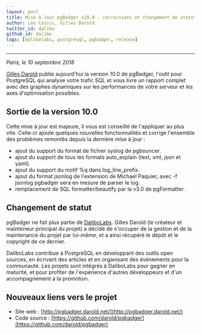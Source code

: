 ```yaml
---
layout: post
title: Mise à Jour pgBadger v10.0 - corrections et changement de statut
author: Léo Cossic, Gilles Darold
twitter_id: dalibo
github_id: dalibo
tags: [dalibolabs, postgresql, pgbadger, release]
---
```


---

*Paris, le 10 septembre 2018*

[Gilles Darold](http://www.darold.net/) publie aujourd'hui la version 10.0 de pgBadger, l'outil pour PostgreSQL qui analyse votre trafic SQL et vous livre un rapport complet avec des graphes dynamiques sur les performances de votre serveur et les axes d'optimisation possibles.

<!--MORE-->

## Sortie de la version 10.0
Cette mise à jour est majeure, il vous est conseillé de l'appliquer au plus vite. Celle-ci ajoute quelques nouvelles fonctionnalités et corrige l'ensemble des problèmes remontés depuis la dernière mise à jour :

  * ajout du support du format de fichier syslog de pgbouncer.
  * ajout du support de tous les formats auto_explain (text, xml, json et yaml).
  * ajout du support du motif %q dans log_line_prefix.
  * ajout du format jsonlog de l'extension de Michael Paquier, avec -f jsonlog pgbadger sera en mesure de parser le log.
  * remplacement de SQL formatter/beautify par la v3.0 de pgFormatter.

## Changement de statut
pgBadger ne fait plus partie de [DaliboLabs](https://github.com/dalibo). Gilles Darold (le créateur et mainteneur principal du projet) a décidé de s'occuper de la gestion et de la maintenance du projet par lui-même, et a ainsi récupéré le dépôt et le copyright de ce dernier.

DaliboLabs contribue à PostgreSQL en développant des outils open sources, en écrivant des articles et en organisant des événements pour la communauté. Les projets sont intégrés à DaliboLabs pour gagner en maturité, et pour profiter de l'expérience d'autres développeurs et d'un accompagnement à la promotion.

## Nouveaux liens vers le projet

 * Site web : [http://pgbadger.darold.net/](http://pgbadger.darold.net/)
 * Code source : [https://github.com/darold/pgbadger](https://github.com/darold/pgbadger)
